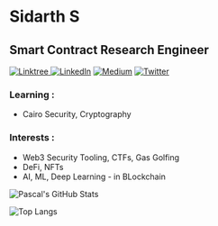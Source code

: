 # **Sidarth S** <br/>
##  Smart Contract Research Engineer
<p> 
    <a href="https://linktr.ee/sidarthx0" target="_blank"><img alt="Linktree"
       src="https://img.shields.io/badge/linktree-%2311C16F.svg?&style=for-the-badge&logo=linktree&logoColor=white"/>
    </a>
    <a href="https://www.linkedin.com/in/sidarths" target="_blank"><img alt="LinkedIn"
        src="https://img.shields.io/badge/linkedin-%230077B5.svg?&style=for-the-badge&logo=linkedin&logoColor=white"/></a>
    <a href="https://medium.com/@sidarths" target="_blank"><img alt="Medium"
        src="https://img.shields.io/badge/medium-%2312100E.svg?&style=for-the-badge&logo=medium&logoColor=white"/></a>
    <a href="https://twitter.com/sidarthx0" target="_blank"><img alt="Twitter"
        src="https://img.shields.io/badge/Twitter-1DA1F2?style=for-the-badge&logo=twitter&logoColor=white"/></a>
</p>

### Learning :
- Cairo Security, Cryptography
  
### Interests : 
- Web3 Security Tooling, CTFs, Gas Golfing
- DeFi, NFTs
- AI, ML, Deep Learning - in BLockchain

![Pascal's GitHub Stats](https://github-readme-stats.vercel.app/api?username=sidarth16&count_private=true&show_icons=true&theme=tokyonight)

![Top Langs](https://github-readme-stats.vercel.app/api/top-langs/?username=sidarth16&layout=compact&langs_count=10&theme=tokyonight)

<!-- <br/>
-  I’m currently learning ...
- 💞️ I’m looking to collaborate on ...
- 📫 How to reach me ... -->

<!---
sidarth16/sidarth16 is a ✨ special ✨ repository because its `README.md` (this file) appears on your GitHub profile.
You can click the Preview link to take a look at your changes.
--->
